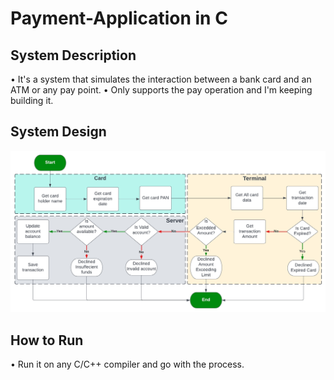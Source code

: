 # Payment-Application in C


## System Description 

• It's a system that simulates the interaction between a bank card and an ATM or any pay point.
• Only supports the pay operation and I'm keeping building it.

## System Design 

![system flowchart](Flowchart/payment-flowchart.jpeg)

## How to Run

• Run it on any C/C++ compiler and go with the process.
